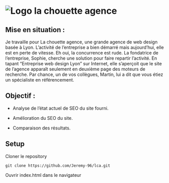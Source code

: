 # ![Logo la chouette agence](./assets/img/la-chouette-agence.png)

## Mise en situation :

Je travaille pour La chouette agence, une grande agence de web design basée à Lyon. L’activité de l’entreprise a bien démarré mais aujourd’hui, elle est en perte de vitesse. Eh oui, la concurrence est rude. La fondatrice de l’entreprise, Sophie, cherche une solution pour faire repartir l’activité. En tapant “Entreprise web design Lyon” sur Internet, elle s’aperçoit que le site de l’agence apparaît seulement en deuxième page des moteurs de recherche. Par chance, un de vos collègues, Martin, lui a dit que vous étiez un spécialiste en référencement.


## Objectif :

- Analyse de l’état actuel de SEO du site fourni.

- Amélioration du SEO du site.

- Comparaison des résultats.

## Setup 

Cloner le repository

```
git clone https://github.com/Jeremy-96/lca.git
```

Ouvrir index.html dans le navigateur
